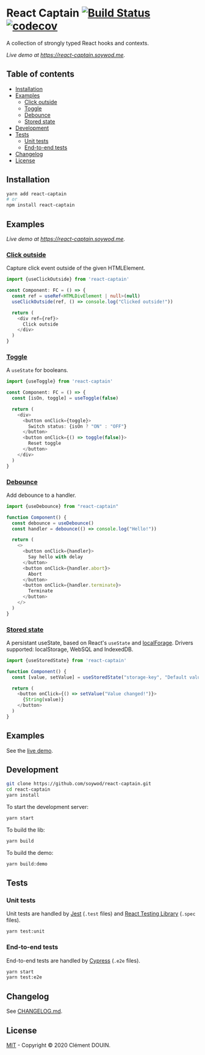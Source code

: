 # React Captain [![Build Status](https://travis-ci.org/soywod/react-captain.svg?branch=master)](https://travis-ci.org/soywod/react-captain) [![codecov](https://codecov.io/gh/soywod/react-captain/branch/master/graph/badge.svg)](https://codecov.io/gh/soywod/react-captain)

A collection of strongly typed React hooks and contexts.

*Live demo at https://react-captain.soywod.me.*

## Table of contents

  - [Installation](#installation)
  - [Examples](#examples)
    - [Click outside](#click-outside)
    - [Toggle](#toggle)
    - [Debounce](#debounce)
    - [Stored state](#stored-state)
  - [Development](#development)
  - [Tests](#tests)
    - [Unit tests](#unit-tests)
    - [End-to-end tests](#end-to-end-tests)
  - [Changelog](#changelog)
  - [License](#license)

## Installation

```bash
yarn add react-captain
# or
npm install react-captain
```

## Examples

*Live demo at https://react-captain.soywod.me.*

### [Click outside](https://github.com/soywod/react-captain/tree/master/src/click-outside)

Capture click event outside of the given HTMLElement.

```typescript
import {useClickOutside} from 'react-captain'

const Component: FC = () => {
  const ref = useRef<HTMLDivElement | null>(null)
  useClickOutside(ref, () => console.log("Clicked outside!"))

  return (
    <div ref={ref}>
      Click outside
    </div>
  )
}
```

### [Toggle](https://github.com/soywod/react-captain/tree/master/src/toggle)

A `useState` for booleans.

```typescript
import {useToggle} from 'react-captain'

const Component: FC = () => {
  const [isOn, toggle] = useToggle(false)

  return (
    <div>
      <button onClick={toggle}>
        Switch status: {isOn ? "ON" : "OFF"}
      </button>
      <button onClick={() => toggle(false)}>
        Reset toggle
      </button>
    </div>
  )
}
```

### [Debounce](https://github.com/soywod/react-captain/tree/master/src/debounce)

Add debounce to a handler.

```typescript
import {useDebounce} from "react-captain"

function Component() {
  const debounce = useDebounce()
  const handler = debounce(() => console.log("Hello!"))

  return (
    <>
      <button onClick={handler}>
        Say hello with delay
      </button>
      <button onClick={handler.abort}>
        Abort
      </button>
      <button onClick={handler.terminate}>
        Terminate
      </button>
    </>
  )
}
```

### [Stored state](https://github.com/soywod/react-captain/tree/master/src/stored-state)

A persistant useState, based on React's `useState` and
[localForage](https://github.com/localForage/localForage). Drivers supported:
localStorage, WebSQL and IndexedDB.

```typescript
import {useStoredState} from 'react-captain'

function Component() {
  const [value, setValue] = useStoredState("storage-key", "Default value")

  return (
    <button onClick={() => setValue("Value changed!")}>
      {String(value)}
    </button>
  )
}
```

## Examples

See the [live demo](https://react-captain.soywod.me).

## Development

```bash
git clone https://github.com/soywod/react-captain.git
cd react-captain
yarn install
```

To start the development server:

```bash
yarn start
```

To build the lib:

```bash
yarn build
```

To build the demo:

```bash
yarn build:demo
```

## Tests
### Unit tests

Unit tests are handled by [Jest](https://jestjs.io) (`.test` files) and [React
Testing Library](https://testing-library.com/docs/react-testing-library/intro)
(`.spec` files).

```bash
yarn test:unit
```

### End-to-end tests

End-to-end tests are handled by [Cypress](https://www.cypress.io) (`.e2e`
files).

```bash
yarn start
yarn test:e2e
```

## Changelog

See [CHANGELOG.md](https://github.com/soywod/react-captain/blob/master/CHANGELOG.md).

## License

[MIT](https://github.com/soywod/react-captain/blob/master/LICENSE) -
Copyright © 2020 Clément DOUIN.
